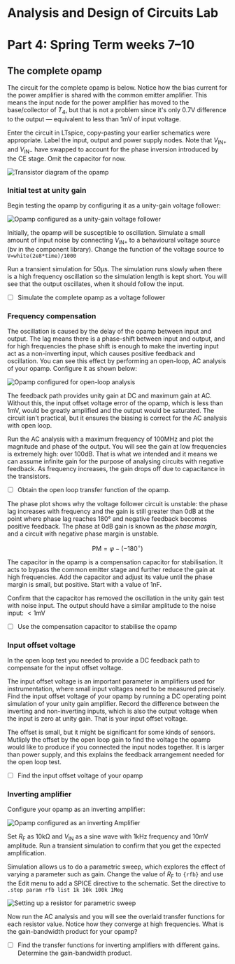 # Analysis and Design of Circuits Lab
# Part 4: Spring Term weeks 7–10

## The complete opamp
    
The circuit for the complete opamp is below.
Notice how the bias current for the power amplifier is shared with the common emitter amplifier.
This means the input node for the power amplifier has moved to the base/collector of $T_4$, but that is not a problem since it's only 0.7V difference to the output — equivalent to less than 1mV of input voltage. 
        
Enter the circuit in LTspice, copy-pasting your earlier schematics were appropriate.
Label the input, output and power supply nodes.
Note that $V_{\text{IN}+}$ and $V_{\text{IN}-}$ have swapped to account for the phase inversion introduced by the CE stage.
Omit the capacitor for now.
    
![Transistor diagram of the opamp](graphics/opampComplete2.png)
    
### Initial test at unity gain

Begin testing the opamp by configuring it as a unity-gain voltage follower:

![Opamp configured as a unity-gain voltage follower](graphics/voltageFollower.png)
            
Initially, the opamp will be susceptible to oscillation.
Simulate a small amount of input noise by connecting $V_{\text{IN}+}$ to a behavioural voltage source (bv in the component library).
Change the function of the voltage source to `V=white(2e8*time)/1000`
                
Run a transient simulation for 50μs.
The simulation runs slowly when there is a high frequency oscillation so the simulation length is kept short.
You will see that the output oscillates, when it should follow the input.
            
-[ ] Simulate the complete opamp as a voltage follower
            
### Frequency compensation

The oscillation is caused by the delay of the opamp between input and output.
The lag means there is a phase-shift between input and output, and for high frequencies the phase shift is enough to make the inverting input act as a non-inverting input, which causes positive feedback and oscillation.
You can see this effect by performing an open-loop, AC analysis of your opamp.
Configure it as shown below:
            
![Opamp configured for open-loop analysis](graphics/openLoop.png)
            
The feedback path provides unity gain at DC and maximum gain at AC.
Without this, the input offset voltage error of the opamp, which is less than 1mV, would be greatly amplified and the output would be saturated.
The circuit isn't practical, but it ensures the biasing is correct for the AC analysis with open loop.
            
Run the AC analysis with a maximum frequency of 100MHz and plot the magnitude and phase of the output.
You will see the gain at low frequencies is extremely high: over 100dB.
That is what we intended and it means we can assume infinite gain for the purpose of analysing circuits with negative feedback. As frequency increases, the gain drops off due to capacitance in the transistors.
            
- [ ] Obtain the open loop transfer function of the opamp.
            
The phase plot shows why the voltage follower circuit is unstable: the phase lag increases with frequency and the gain is still greater than 0dB at the point where phase lag reaches 180° and negative feedback becomes positive feedback.
The phase at 0dB gain is known as the *phase margin*, and a circuit with negative phase margin is unstable.

$${\displaystyle \mathrm {PM} =\varphi -(-180^{\circ })}$$
            
The capacitor in the opamp is a compensation capacitor for stabilisation.
It acts to bypass the common emitter stage and further reduce the gain at high frequencies.
Add the capacitor and adjust its value until the phase margin is small, but positive.
Start with a value of 1nF.
            
Confirm that the capacitor has removed the oscillation in the unity gain test with noise input.
The output should have a similar amplitude to the noise input: $<1\text{mV}$
            
- [ ] Use the compensation capacitor to stabilise the opamp
            
### Input offset voltage

In the open loop test you needed to provide a DC feedback path to compensate for the input offset voltage.

The input offset voltage is an important parameter in amplifiers used for instrumentation, where small input voltages need to be measured precisely.
Find the input offset voltage of your opamp by running a DC operating point simulation of your unity gain amplifier.
Record the difference between the inverting and non-inverting inputs, which is also the output voltage when the input is zero at unity gain.
That is your input offset voltage.

The offset is small, but it might be significant for some kinds of sensors.
Mutliply the offset by the open loop gain to find the voltage the opamp would like to produce if you connected the input nodes together.
It is larger than power supply, and this explains the feedback arrangement needed for the open loop test.

- [ ] Find the input offset voltage of your opamp

### Inverting amplifier
        
Configure your opamp as an inverting amplifier:
        
![Opamp configured as an inverting Amplifier](graphics/invertingAmp.png)
            
Set $R_\text{F}$ as 10kΩ and $V_\text{IN}$ as a sine wave with 1kHz frequency and 10mV amplitude.
Run a transient simulation to confirm that you get the expected amplification.
            
Simulation allows us to do a parametric sweep, which explores the effect of varying a parameter such as gain.
Change the value of $R_\text{F}$ to `{rfb}` and use the Edit menu to add a SPICE directive to the schematic.
Set the directive to `.step param rfb list 1k 10k 100k 1Meg`
        
![Setting up a resistor for parametric sweep](graphics/spiceStep.png)
    
Now run the AC analysis and you will see the overlaid transfer functions for each resistor value.
Notice how they converge at high frequencies. What is the gain-bandwidth product for your opamp?
            
- [ ] Find the transfer functions for inverting amplifiers with different gains. Determine the gain-bandwidth product.
